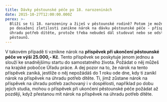 ```yaml
---
title: Dávky pěstounské péče po 18. narozeninách
date: 2015-10-27T12:00:00.000Z
perex: >-
  Blíží se ti 18. narozeniny a žiješ v pěstounské rodině? Potom je možné, že ti
  po dosažení zletilosti zanikne nárok na dávku pěstounské péče - příspěvek na
  úhradu potřeb dítěte, protože třeba nebudeš dál studovat nebo se odstěhuješ od
  pěstounů.
---
```




V takovém případě ti vznikne nárok na **příspěvek při ukončení pěstounské péče ve výši 25.000,- Kč**. Tento příspěvek se poskytuje jenom jednou a slouží ke snadnějšímu startu do samostatného života. Požádat o něj můžeš na krajské pobočce Úřadu práce. A dej pozor na to, že nárok na tento příspěvek zaniká, jestliže o něj nepožádáš do 1 roku ode dne, kdy ti zanikl nárok na příspěvek na úhradu potřeb dítěte. Ti, jimž zůstane nárok na příspěvek na úhradu potřeb zachovaný i v dospělosti, například po dobu jejich studia, mohou o příspěvek při ukončení pěstounské péče požádat až později, když přestanou mít nárok na příspěvek na úhradu potřeb dítěte.





